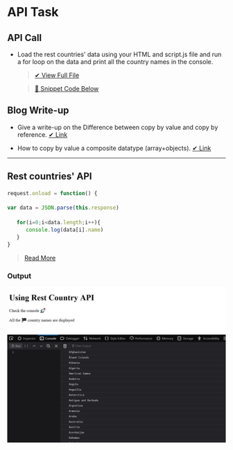 # API Task

## API Call  

   - Load the rest countries' data using your HTML and script.js file and run a for loop on the data and print all the country names in the console.
      > [✔ View Full File]()
    
      > [🔽 Snippet Code Below](#rest-countries-api)
## Blog Write-up

   - Give a write-up on the Difference between copy by value and copy by reference. [✔ Link]()

   - How to copy by value a composite datatype (array+objects). [✔ Link]()

---
   ## Rest countries' API
   ```js
   request.onload = function() {

   var data = JSON.parse(this.response)

      for(i=0;i<data.length;i++){
         console.log(data[i].name)
      }
   }
   ```
   > [Read More](Rest%20Country/scripts.js)
   
   ### Output
   
   ![image](Rest%20Country/output.png)
